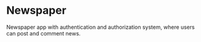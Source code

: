 # Newspaper
Newspaper app with authentication and authorization system, where users can post and comment news.
